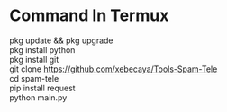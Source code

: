# Command In Termux
pkg update && pkg upgrade      
pkg install python      
pkg install git    
git clone https://github.com/xebecaya/Tools-Spam-Tele         
cd spam-tele       
pip install request        
python main.py
